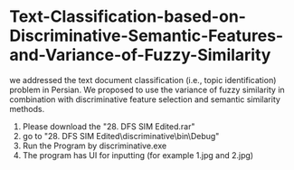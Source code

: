 # Text-Classification-based-on-Discriminative-Semantic-Features-and-Variance-of-Fuzzy-Similarity
we addressed the text document classification (i.e., topic identification) problem in Persian. We proposed to use the variance of fuzzy similarity in combination with discriminative feature selection and semantic similarity methods.
1. Please download the "28. DFS SIM Edited.rar"
2. go to "28. DFS SIM Edited\discriminative\bin\Debug"
3. Run the Program by discriminative.exe
4. The program has UI for inputting (for example 1.jpg and 2.jpg)
